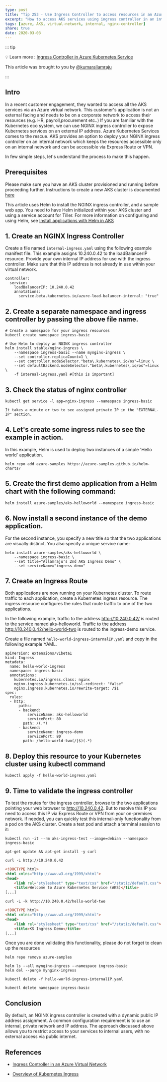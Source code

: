 ```yaml
---
type: post
title: "Tip 253 - Use Ingress Controller to access resources in an Azure Virtual Network"
excerpt: "How to access AKS services using ingress controller in an internal virtual network?"
tags: [azure, AKS, virtual-network, internal, nginx-controller]
share: true
date: 2020-03-03
---
```



::: tip

:bulb: Learn more :  [Ingress Controller in Azure Kubernetes Service](https://docs.microsoft.com/en-us/azure/aks/ingress-basic?WT.mc_id=docs-azuredevtips-micrum)

This article was brought to you by [@kumarallamraju](https://twitter.com/kumarallamraju)

:::

## Intro

In a recent customer engagement, they wanted to access all the AKS services via an Azure virtual network. This customer's application is not an external facing and needs to be on a corporate network to access their resources (e.g. HR, payroll,procurement etc..) If you are familiar with the Kubernetes eco system, we can use NGINX ingress controller to expose Kubernetes services on an external IP address. Azure Kubernetes Services comes to the rescue. AKS provides an option to deploy your NGINX ingress controller on an internal network which keeps the resources accessible only on an internal network and can be accessible via Express Route or VPN.

In few simple steps, let's understand the process to make this happen.

## Prerequisites

Please make sure you have an AKS cluster provisioned and running before proceeding further. Instructions to create a new AKS cluster is documented [here](https://docs.microsoft.com/en-us/azure/aks/kubernetes-walkthrough)

This article uses Helm to install the NGINX ingress controller, and a sample web app. You need to have Helm initialized within your AKS cluster and using a service account for Tiller. For more information on configuring and using Helm, see [Install applications with Helm in AKS](https://docs.microsoft.com/en-us/azure/aks/kubernetes-helm)

## 1. Create an NGINX Ingress Controller

Create a file named `internal-ingress.yaml` using the following example manifest file. This example assigns 10.240.0.42 to the loadBalancerIP resource. Provide your own internal IP address for use with the ingress controller. Make sure that this IP address is not already in use within your virtual network.

```text
controller:
  service:
    loadBalancerIP: 10.240.0.42
    annotations:
      service.beta.kubernetes.io/azure-load-balancer-internal: "true"
```

## 2. Create a separate namespace and ingress controller by passing the above file name.

``` text
# Create a namespace for your ingress resources
kubectl create namespace ingress-basic

# Use Helm to deploy an NGINX ingress controller
helm install stable/nginx-ingress \
    --namespace ingress-basic --name mynginx-ingress \
    --set controller.replicaCount=1 \
    --set controller.nodeSelector."beta\.kubernetes\.io/os"=linux \
    --set defaultBackend.nodeSelector."beta\.kubernetes\.io/os"=linux \
    -f internal-ingress.yaml #[this is important]
```

## 3. Check the status of nginx controller

```text
kubectl get service -l app=nginx-ingress --namespace ingress-basic

It takes a minute or two to see assigned private IP in the "EXTERNAL-IP" section.
```

## 4. Let's create some ingress rules to see the example in action.

In this example, Helm is used to deploy two instances of a simple 'Hello world' application.

```text
helm repo add azure-samples https://azure-samples.github.io/helm-charts/

```

## 5. Create the first demo application from a Helm chart with the following command:

```text
helm install azure-samples/aks-helloworld --namespace ingress-basic
```


## 6. Now install a second instance of the demo application. 
For the second instance, you specify a new title so that the two applications are visually distinct. You also specify a unique service name:

```text
helm install azure-samples/aks-helloworld \
    --namespace ingress-basic \
    --set title="Allamraju's 2nd AKS Ingress Demo" \
    --set serviceName="ingress-demo"
```

## 7. Create an Ingress Route

Both applications are now running on your Kubernetes cluster. To route traffic to each application, create a Kubernetes ingress resource. The ingress resource configures the rules that route traffic to one of the two applications.

In the following example, traffic to the address http://10.240.0.42/ is routed to the service named aks-helloworld. Traffic to the address http://10.240.0.42/hello-world-two is routed to the ingress-demo service.

Create a file named `hello-world-ingress-internalIP.yaml` and copy in the following example YAML.

```text
apiVersion: extensions/v1beta1
kind: Ingress
metadata:
  name: hello-world-ingress
  namespace: ingress-basic
  annotations:
    kubernetes.io/ingress.class: nginx
    nginx.ingress.kubernetes.io/ssl-redirect: "false"
    nginx.ingress.kubernetes.io/rewrite-target: /$1
spec:
  rules:
  - http:
      paths:
      - backend:
          serviceName: aks-helloworld
          servicePort: 80
        path: /(.*)
      - backend:
          serviceName: ingress-demo
          servicePort: 80
        path: /hello-world-two(/|$)(.*)
```

## 8. Deploy this resource to your Kubernetes cluster using kubectl command

```text
kubectl apply -f hello-world-ingress.yaml 
```

## 9. Time to validate the ingress controller

To test the routes for the ingress controller, browse to the two applications pointing your web browser to http://10.240.0.42. But to resolve this IP you need to access this IP via Express Route or VPN from your on-premises network. If needed, you can quickly test this internal-only functionality from a pod on the AKS cluster. Create a test pod and attach a terminal session to it:

```text
kubectl run -it --rm aks-ingress-test --image=debian --namespace ingress-basic

apt-get update && apt-get install -y curl
```

```text
curl -L http://10.240.0.42
```

```html
<!DOCTYPE html>
<html xmlns="http://www.w3.org/1999/xhtml">
<head>
    <link rel="stylesheet" type="text/css" href="/static/default.css">
    <title>Welcome to Azure Kubernetes Service (AKS)</title>
[...]
```

```text
curl -L -k http://10.240.0.42/hello-world-two
```
```html
<!DOCTYPE html>
<html xmlns="http://www.w3.org/1999/xhtml">
<head>
    <link rel="stylesheet" type="text/css" href="/static/default.css">
    <title>KS Ingress Demo</title>
[...]
```

Once you are done validating this functionality, please do not forget to clean up the resources 

```text
helm repo remove azure-samples

helm ls --all mynginx-ingress --namespace ingress-basic
helm del --purge mynginx-ingress

kubectl delete -f hello-world-ingress-internalIP.yaml

kubectl delete namespace ingress-basic
```

## Conclusion

By default, an NGINX ingress controller is created with a dynamic public IP address assignment. A common configuration requirement is to use an internal, private network and IP address. The approach discussed above allows you to restrict access to your services to internal users, with no external access via public internet.

## References

* [Ingress Controller in an Azure Virtual Network](https://docs.microsoft.com/en-us/azure/aks/ingress-internal-ip?WT.mc_id=docs-azuredevtips-micrum)


* [Overview of Kubernetes Ingress](https://kubernetes.io/docs/concepts/services-networking/ingress/?WT.mc_id=docs-azuredevtips-micrum)





















